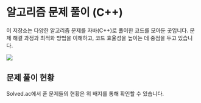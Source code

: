 # 알고리즘 문제 풀이 (C++)

이 저장소는 다양한 알고리즘 문제를 자바(C++)로 풀이한 코드를 모아둔 곳입니다. 문제 해결 과정과 최적화 방법을 이해하고, 코드 효율성을 높이는 데 중점을 두고 있습니다.

<a href="https://solved.ac/profile/kopasd99" target="_blank">
  <img src="http://mazassumnida.wtf/api/v2/generate_badge?boj=kopasd99"/>
</a>

## 문제 풀이 현황
Solved.ac에서 푼 문제들의 현황은 위 배지를 통해 확인할 수 있습니다.

